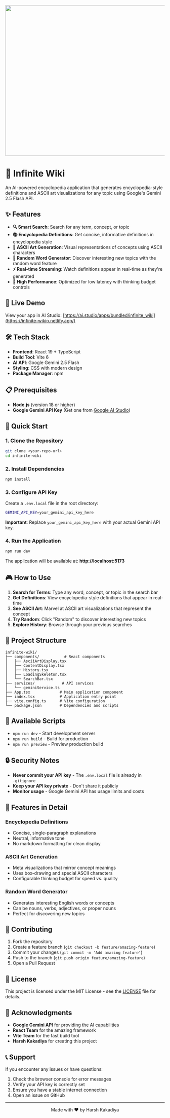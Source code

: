 <div align="center">
<img width="1200" height="475" alt="GHBanner" src="https://github.com/user-attachments/assets/0aa67016-6eaf-458a-adb2-6e31a0763ed6" />
</div>

# 🌟 Infinite Wiki

An AI-powered encyclopedia application that generates encyclopedia-style definitions and ASCII art visualizations for any topic using Google's Gemini 2.5 Flash API.

## ✨ Features

- **🔍 Smart Search**: Search for any term, concept, or topic
- **📚 Encyclopedia Definitions**: Get concise, informative definitions in encyclopedia style
- **🎨 ASCII Art Generation**: Visual representations of concepts using ASCII characters
- **🎲 Random Word Generator**: Discover interesting new topics with the random word feature
- **⚡ Real-time Streaming**: Watch definitions appear in real-time as they're generated
- **🎯 High Performance**: Optimized for low latency with thinking budget controls

## 🚀 Live Demo

View your app in AI Studio: [https://ai.studio/apps/bundled/infinite_wiki](https://infinite-wikip.netlify.app/)

## 🛠️ Tech Stack

- **Frontend**: React 19 + TypeScript
- **Build Tool**: Vite 6
- **AI API**: Google Gemini 2.5 Flash
- **Styling**: CSS with modern design
- **Package Manager**: npm

## 📋 Prerequisites

- **Node.js** (version 18 or higher)
- **Google Gemini API Key** (Get one from [Google AI Studio](https://makersuite.google.com/app/apikey))

## 🚀 Quick Start

### 1. Clone the Repository
```bash
git clone <your-repo-url>
cd infinite-wiki
```

### 2. Install Dependencies
```bash
npm install
```

### 3. Configure API Key

Create a `.env.local` file in the root directory:
```bash
GEMINI_API_KEY=your_gemini_api_key_here
```

**Important**: Replace `your_gemini_api_key_here` with your actual Gemini API key.

### 4. Run the Application
```bash
npm run dev
```

The application will be available at: **http://localhost:5173**

## 🎮 How to Use

1. **Search for Terms**: Type any word, concept, or topic in the search bar
2. **Get Definitions**: View encyclopedia-style definitions that appear in real-time
3. **See ASCII Art**: Marvel at ASCII art visualizations that represent the concept
4. **Try Random**: Click "Random" to discover interesting new topics
5. **Explore History**: Browse through your previous searches

## 📁 Project Structure

```
infinite-wiki/
├── components/           # React components
│   ├── AsciiArtDisplay.tsx
│   ├── ContentDisplay.tsx
│   ├── History.tsx
│   ├── LoadingSkeleton.tsx
│   └── SearchBar.tsx
├── services/            # API services
│   └── geminiService.ts
├── App.tsx             # Main application component
├── index.tsx           # Application entry point
├── vite.config.ts      # Vite configuration
└── package.json        # Dependencies and scripts
```

## 🔧 Available Scripts

- `npm run dev` - Start development server
- `npm run build` - Build for production
- `npm run preview` - Preview production build

## 🔒 Security Notes

- **Never commit your API key** - The `.env.local` file is already in `.gitignore`
- **Keep your API key private** - Don't share it publicly
- **Monitor usage** - Google Gemini API has usage limits and costs

## 🎨 Features in Detail

### Encyclopedia Definitions
- Concise, single-paragraph explanations
- Neutral, informative tone
- No markdown formatting for clean display

### ASCII Art Generation
- Meta visualizations that mirror concept meanings
- Uses box-drawing and special ASCII characters
- Configurable thinking budget for speed vs. quality

### Random Word Generator
- Generates interesting English words or concepts
- Can be nouns, verbs, adjectives, or proper nouns
- Perfect for discovering new topics

## 🤝 Contributing

1. Fork the repository
2. Create a feature branch (`git checkout -b feature/amazing-feature`)
3. Commit your changes (`git commit -m 'Add amazing feature'`)
4. Push to the branch (`git push origin feature/amazing-feature`)
5. Open a Pull Request

## 📝 License

This project is licensed under the MIT License - see the [LICENSE](LICENSE) file for details.

## 🙏 Acknowledgments

- **Google Gemini API** for providing the AI capabilities
- **React Team** for the amazing framework
- **Vite Team** for the fast build tool
- **Harsh Kakadiya** for creating this project

## 📞 Support

If you encounter any issues or have questions:
1. Check the browser console for error messages
2. Verify your API key is correctly set
3. Ensure you have a stable internet connection
4. Open an issue on GitHub

---

<div align="center">
Made with ❤️ by Harsh Kakadiya
</div>
